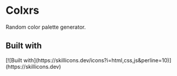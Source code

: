 <h1>Colxrs</H1>
Random color palette generator.

<h2>Built with</h2>
[![Built with](https://skillicons.dev/icons?i=html,css,js&perline=10)](https://skillicons.dev)
